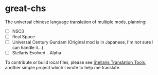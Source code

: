 # great-chs

The universal chinese language translation of multiple mods, planning:

- [ ] NSC3
- [ ] Real Space
- [ ] Universal Century Gundam (Original mod is in Japanese, I'm not sure I can handle it...)
- [ ] Stellaris Evolved - Alpha

To contribute or build local files, please see [Stellaris Translation Tools](https://github.com/simon-stellaris-mod/translation-tools), another simple project which I wrote to help me translate.
